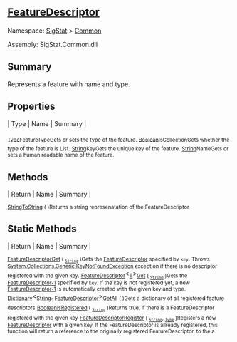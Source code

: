 # <sub>[FeatureDescriptor](./FeatureDescriptor.md)</sub>

Namespace: [SigStat]() > [Common](./README.md)

Assembly: SigStat.Common.dll

## Summary
Represents a feature with name and type.

## Properties

| Type | Name | Summary | 

<sub>[Type](https://docs.microsoft.com/en-us/dotnet/api/System.Type)</sub><sub>FeatureType</sub><sub>Gets or sets the type of the feature.</sub>
<sub>[Boolean](https://docs.microsoft.com/en-us/dotnet/api/System.Boolean)</sub><sub>IsCollection</sub><sub>Gets whether the type of the feature is List.</sub>
<sub>[String](https://docs.microsoft.com/en-us/dotnet/api/System.String)</sub><sub>Key</sub><sub>Gets the unique key of the feature.</sub>
<sub>[String](https://docs.microsoft.com/en-us/dotnet/api/System.String)</sub><sub>Name</sub><sub>Gets or sets a human readable name of the feature.</sub>


## Methods

| Return | Name | Summary | 

<sub>[String](https://docs.microsoft.com/en-us/dotnet/api/System.String)</sub><sub>[ToString](./Methods/FeatureDescriptor-100663418.md) (  )</sub><sub>Returns a string represenatation of the FeatureDescriptor</sub>


## Static Methods

| Return | Name | Summary | 

<sub>[FeatureDescriptor](./FeatureDescriptor.md)</sub><sub>[Get](./Methods/FeatureDescriptor-100663415.md) ( <sub>[`String`](https://docs.microsoft.com/en-us/dotnet/api/System.String)</sub> )</sub><sub>Gets the [FeatureDescriptor](https://github.com/hargitomi97/sigstat/blob/master/docs/md/SigStat/Common/FeatureDescriptor.md) specified by `key`.  Throws [System.Collections.Generic.KeyNotFoundException](https://docs.microsoft.com/en-us/dotnet/api/System.Collections.Generic.KeyNotFoundException) exception if there is no descriptor registered with the given key.</sub>
<sub>[FeatureDescriptor](./FeatureDescriptor-1.md)</sub>\<<sub>[T](./FeatureDescriptor.md)</sub>><sub>[Get](./Methods/FeatureDescriptor-100663417.md) ( <sub>[`String`](https://docs.microsoft.com/en-us/dotnet/api/System.String)</sub> )</sub><sub>Gets the [FeatureDescriptor-1](https://github.com/hargitomi97/sigstat/blob/master/docs/md/SigStat/Common/FeatureDescriptor-1.md) specified by `key`.  If the key is not registered yet, a new [FeatureDescriptor-1](https://github.com/hargitomi97/sigstat/blob/master/docs/md/SigStat/Common/FeatureDescriptor-1.md) is automatically created with the given key and type.</sub>
<sub>[Dictionary](https://docs.microsoft.com/en-us/dotnet/api/System.Collections.Generic.Dictionary-2)</sub>\<<sub>[String](https://docs.microsoft.com/en-us/dotnet/api/System.String)</sub>, <sub>[FeatureDescriptor](./FeatureDescriptor.md)</sub>><sub>[GetAll](./Methods/FeatureDescriptor-100663416.md) (  )</sub><sub>Gets a dictionary of all registered feature descriptors</sub>
<sub>[Boolean](https://docs.microsoft.com/en-us/dotnet/api/System.Boolean)</sub><sub>[IsRegistered](./Methods/FeatureDescriptor-100663413.md) ( <sub>[`String`](https://docs.microsoft.com/en-us/dotnet/api/System.String)</sub> )</sub><sub>Returns true, if there is a FeatureDescriptor registered with the given key</sub>
<sub>[FeatureDescriptor](./FeatureDescriptor.md)</sub><sub>[Register](./Methods/FeatureDescriptor-100663414.md) ( <sub>[`String`](https://docs.microsoft.com/en-us/dotnet/api/System.String)</sub>, <sub>[`Type`](https://docs.microsoft.com/en-us/dotnet/api/System.Type)</sub> )</sub><sub>Registers a new [FeatureDescriptor](https://github.com/hargitomi97/sigstat/blob/master/docs/md/SigStat/Common/FeatureDescriptor.md) with a given key.  If the FeatureDescriptor is allready registered, this function will  return a reference to the originally registered FeatureDescriptor.  to the a</sub>


